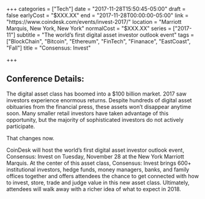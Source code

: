 +++
categories = ["Tech"]
date = "2017-11-28T15:50:45-05:00"
draft = false
earlyCost = "$XXX.XX"
end = "2017-11-28T00:00:00-05:00"
link = "https://www.coindesk.com/events/invest-2017/"
location = "Marriott Marquis, New York, New York"
normalCost = "$XXX.XX"
series = ["2017-11"]
subtitle = "The world’s first digital asset investor outlook event"
tags = ["BlockChain", "Bitcoin", "Ethereum", "FinTech", "Finanace", "EastCoast", "Fall"]
title = "Consensus: Invest"

+++


## Conference Details:

The digital asset class has boomed into a $100 billion market. 2017 saw investors experience enormous returns. Despite hundreds of digital asset obituaries from the financial press, these assets won’t disappear anytime soon. Many smaller retail investors have taken advantage of this opportunity, but the majority of sophisticated investors do not actively participate.

That changes now.

CoinDesk will host the world’s first digital asset investor outlook event, Consensus: Invest on Tuesday, November 28 at the New York Marriott Marquis. At the center of this asset class, Consensus: Invest brings 600+ institutional investors, hedge funds, money managers, banks, and family offices together and offers attendees the chance to get connected with how to invest, store, trade and judge value in this new asset class. Ultimately, attendees will walk away with a richer idea of what to expect in 2018.